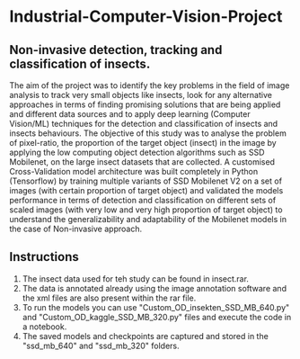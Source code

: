 # Industrial-Computer-Vision-Project
## Non-invasive detection, tracking and classification of insects.

The aim of the project was to identify the key problems in the field of image analysis to track very small objects like insects, look for any alternative approaches in terms of finding promising solutions that are being applied and different data sources and to apply deep learning (Computer Vision/ML) techniques for the detection and classification of insects and insects behaviours. The objective of this study was to analyse the problem of pixel-ratio, the proportion of the target object (insect) in the image by applying the low computing object detection algorithms such as SSD Mobilenet, on the large insect datasets that are collected. A customised Cross-Validation model architecture was built completely in Python (Tensorflow) by training multiple variants of SSD Mobilenet V2 on a set of images (with certain proportion of target object) and validated the models performance in terms of detection and classification on different sets of scaled images (with very low and very high proportion of target object) to understand the generalizability and adaptability of the Mobilenet models in the case of Non-invasive approach.

## Instructions

1. The insect data used for teh study can be found in insect.rar.
2. The data is annotated already using the image annotation software and the xml files are also present within the rar file.
3. To run the models you can use "Custom_OD_insekten_SSD_MB_640.py" and "Custom_OD_kaggle_SSD_MB_320.py" files and execute the code in a notebook.
4. The saved models and checkpoints are captured and stored in the "ssd_mb_640" and "ssd_mb_320" folders.
